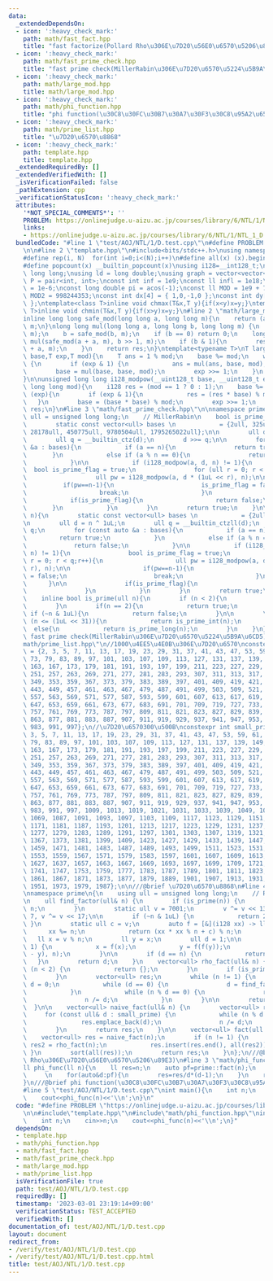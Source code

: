 ```yaml
---
data:
  _extendedDependsOn:
  - icon: ':heavy_check_mark:'
    path: math/fast_fact.hpp
    title: "fast factorize(Pollard Rho\u306E\u7D20\u56E0\u6570\u5206\u89E3)"
  - icon: ':heavy_check_mark:'
    path: math/fast_prime_check.hpp
    title: "fast prime check(MillerRabin\u306E\u7D20\u6570\u5224\u5B9A\u6CD5)"
  - icon: ':heavy_check_mark:'
    path: math/large_mod.hpp
    title: math/large_mod.hpp
  - icon: ':heavy_check_mark:'
    path: math/phi_function.hpp
    title: "phi function(\u30C8\u30FC\u30B7\u30A7\u30F3\u30C8\u95A2\u6570)"
  - icon: ':heavy_check_mark:'
    path: math/prime_list.hpp
    title: "\u7D20\u6570\u8868"
  - icon: ':heavy_check_mark:'
    path: template.hpp
    title: template.hpp
  _extendedRequiredBy: []
  _extendedVerifiedWith: []
  _isVerificationFailed: false
  _pathExtension: cpp
  _verificationStatusIcon: ':heavy_check_mark:'
  attributes:
    '*NOT_SPECIAL_COMMENTS*': ''
    PROBLEM: https://onlinejudge.u-aizu.ac.jp/courses/library/6/NTL/1/NTL_1_D
    links:
    - https://onlinejudge.u-aizu.ac.jp/courses/library/6/NTL/1/NTL_1_D
  bundledCode: "#line 1 \"test/AOJ/NTL/1/D.test.cpp\"\n#define PROBLEM \"https://onlinejudge.u-aizu.ac.jp/courses/library/6/NTL/1/NTL_1_D\"\
    \n\n#line 2 \"template.hpp\"\n#include<bits/stdc++.h>\nusing namespace std;\n\
    #define rep(i, N)  for(int i=0;i<(N);i++)\n#define all(x) (x).begin(),(x).end()\n\
    #define popcount(x) __builtin_popcount(x)\nusing i128=__int128_t;\nusing ll =\
    \ long long;\nusing ld = long double;\nusing graph = vector<vector<int>>;\nusing\
    \ P = pair<int, int>;\nconst int inf = 1e9;\nconst ll infl = 1e18;\nconst ld eps\
    \ = 1e-6;\nconst long double pi = acos(-1);\nconst ll MOD = 1e9 + 7;\nconst ll\
    \ MOD2 = 998244353;\nconst int dx[4] = { 1,0,-1,0 };\nconst int dy[4] = { 0,1,0,-1\
    \ };\ntemplate<class T>inline void chmax(T&x,T y){if(x<y)x=y;}\ntemplate<class\
    \ T>inline void chmin(T&x,T y){if(x>y)x=y;}\n#line 2 \"math/large_mod.hpp\"\n\
    inline long long safe_mod(long long a, long long m){\n    return (a % m + m) %\
    \ m;\n}\nlong long mul(long long a, long long b, long long m) {\n    a = safe_mod(a,\
    \ m);\n    b = safe_mod(b, m);\n    if (b == 0) return 0;\n    long long res =\
    \ mul(safe_mod(a + a, m), b >> 1, m);\n    if (b & 1){\n        res = safe_mod(res\
    \ + a, m);\n    }\n    return res;\n}\ntemplate<typename T>\nT large_modpow(T\
    \ base,T exp,T mod){\n    T ans = 1 % mod;\n    base %= mod;\n    while (exp)\
    \ {\n        if (exp & 1) {\n            ans = mul(ans, base, mod);\n        }\n\
    \        base = mul(base, base, mod);\n        exp >>= 1;\n    }\n    return ans;\n\
    }\n\nunsigned long long i128_modpow(__uint128_t base, __uint128_t exp, unsigned\
    \ long long mod){\n    i128 res = (mod == 1 ? 0 : 1);\n    base %= mod;\n    while\
    \ (exp){\n        if (exp & 1){\n            res = (res * base) % mod;\n     \
    \   }\n        base = (base * base) % mod;\n        exp >>= 1;\n    }\n    return\
    \ res;\n}\n#line 3 \"math/fast_prime_check.hpp\"\n\nnamespace prime\n{\n    using\
    \ ull = unsigned long long;\n    // MillerRabin\n    bool is_prime_long(ull n){\n\
    \        static const vector<ull> bases \n            = {2ull, 325ull, 9375ull,\
    \ 28178ull, 450775ull, 9780504ull, 1795265022ull};\n\n        ull d = n ^ 1uL;\n\
    \        ull q = __builtin_ctz(d);\n        d >>= q;\n\n        for (const auto\
    \ &a : bases){\n            if (a == n){\n                return true;\n     \
    \       }\n            else if (a % n == 0){\n                return false;\n\
    \            }\n\n            if (i128_modpow(a, d, n) != 1){\n              \
    \  bool is_prime_flag = true;\n                for (ull r = 0; r < q;r++){\n \
    \                   ull pw = i128_modpow(a, d * (1uL << r), n);\n\n          \
    \          if(pw==n-1){\n                        is_prime_flag = false;\n    \
    \                    break;\n                    }\n                }\n\n    \
    \            if(is_prime_flag){\n                    return false;\n         \
    \       }\n            }\n        }\n        return true;\n    }\n\n    bool is_prime_int(ull\
    \ n){\n        static const vector<ull> bases \n            = {2ull, 7ull, 61ull};\n\
    \n        ull d = n ^ 1uL;\n        ull q = __builtin_ctzll(d);\n        d >>=\
    \ q;\n        for (const auto &a : bases){\n            if (a == n){\n       \
    \         return true;\n            }\n            else if (a % n == 0){\n   \
    \             return false;\n            }\n\n            if (i128_modpow(a, d,\
    \ n) != 1){\n                bool is_prime_flag = true;\n                for (ull\
    \ r = 0; r < q;r++){\n                    ull pw = i128_modpow(a, d * (1uL <<\
    \ r), n);\n\n                    if(pw==n-1){\n                        is_prime_flag\
    \ = false;\n                        break;\n                    }\n          \
    \      }\n\n                if(is_prime_flag){\n                    return false;\n\
    \                }\n            }\n        }\n        return true;\n    }\n\n\
    \    inline bool is_prime(ull n){\n        if (n < 2){\n            return false;\n\
    \        }\n        if(n == 2){\n            return true;\n        }\n       \
    \ if (~n & 1uL){\n            return false;\n        }\n\n        \n        if\
    \ (n <= (1uL << 31)){\n            return is_prime_int(n);\n        }\n      \
    \  else{\n            return is_prime_long(n);\n        }\n    }\n};\n///@brief\
    \ fast prime check(MillerRabin\u306E\u7D20\u6570\u5224\u5B9A\u6CD5)\n#line 2 \"\
    math/prime_list.hpp\"\n//1000\u4EE5\u4E0B\u306E\u7D20\u6570\nconstexpr int prime_list1000[]\
    \ = {2, 3, 5, 7, 11, 13, 17, 19, 23, 29, 31, 37, 41, 43, 47, 53, 59, 61, 67, 71,\
    \ 73, 79, 83, 89, 97, 101, 103, 107, 109, 113, 127, 131, 137, 139, 149, 151, 157,\
    \ 163, 167, 173, 179, 181, 191, 193, 197, 199, 211, 223, 227, 229, 233, 239, 241,\
    \ 251, 257, 263, 269, 271, 277, 281, 283, 293, 307, 311, 313, 317, 331, 337, 347,\
    \ 349, 353, 359, 367, 373, 379, 383, 389, 397, 401, 409, 419, 421, 431, 433, 439,\
    \ 443, 449, 457, 461, 463, 467, 479, 487, 491, 499, 503, 509, 521, 523, 541, 547,\
    \ 557, 563, 569, 571, 577, 587, 593, 599, 601, 607, 613, 617, 619, 631, 641, 643,\
    \ 647, 653, 659, 661, 673, 677, 683, 691, 701, 709, 719, 727, 733, 739, 743, 751,\
    \ 757, 761, 769, 773, 787, 797, 809, 811, 821, 823, 827, 829, 839, 853, 857, 859,\
    \ 863, 877, 881, 883, 887, 907, 911, 919, 929, 937, 941, 947, 953, 967, 971, 977,\
    \ 983, 991, 997};\n//\u7D20\u6570300\u500B\nconstexpr int small_prime [] = {2,\
    \ 3, 5, 7, 11, 13, 17, 19, 23, 29, 31, 37, 41, 43, 47, 53, 59, 61, 67, 71, 73,\
    \ 79, 83, 89, 97, 101, 103, 107, 109, 113, 127, 131, 137, 139, 149, 151, 157,\
    \ 163, 167, 173, 179, 181, 191, 193, 197, 199, 211, 223, 227, 229, 233, 239, 241,\
    \ 251, 257, 263, 269, 271, 277, 281, 283, 293, 307, 311, 313, 317, 331, 337, 347,\
    \ 349, 353, 359, 367, 373, 379, 383, 389, 397, 401, 409, 419, 421, 431, 433, 439,\
    \ 443, 449, 457, 461, 463, 467, 479, 487, 491, 499, 503, 509, 521, 523, 541, 547,\
    \ 557, 563, 569, 571, 577, 587, 593, 599, 601, 607, 613, 617, 619, 631, 641, 643,\
    \ 647, 653, 659, 661, 673, 677, 683, 691, 701, 709, 719, 727, 733, 739, 743, 751,\
    \ 757, 761, 769, 773, 787, 797, 809, 811, 821, 823, 827, 829, 839, 853, 857, 859,\
    \ 863, 877, 881, 883, 887, 907, 911, 919, 929, 937, 941, 947, 953, 967, 971, 977,\
    \ 983, 991, 997, 1009, 1013, 1019, 1021, 1031, 1033, 1039, 1049, 1051, 1061, 1063,\
    \ 1069, 1087, 1091, 1093, 1097, 1103, 1109, 1117, 1123, 1129, 1151, 1153, 1163,\
    \ 1171, 1181, 1187, 1193, 1201, 1213, 1217, 1223, 1229, 1231, 1237, 1249, 1259,\
    \ 1277, 1279, 1283, 1289, 1291, 1297, 1301, 1303, 1307, 1319, 1321, 1327, 1361,\
    \ 1367, 1373, 1381, 1399, 1409, 1423, 1427, 1429, 1433, 1439, 1447, 1451, 1453,\
    \ 1459, 1471, 1481, 1483, 1487, 1489, 1493, 1499, 1511, 1523, 1531, 1543, 1549,\
    \ 1553, 1559, 1567, 1571, 1579, 1583, 1597, 1601, 1607, 1609, 1613, 1619, 1621,\
    \ 1627, 1637, 1657, 1663, 1667, 1669, 1693, 1697, 1699, 1709, 1721, 1723, 1733,\
    \ 1741, 1747, 1753, 1759, 1777, 1783, 1787, 1789, 1801, 1811, 1823, 1831, 1847,\
    \ 1861, 1867, 1871, 1873, 1877, 1879, 1889, 1901, 1907, 1913, 1931, 1933, 1949,\
    \ 1951, 1973, 1979, 1987};\n\n///@brief \u7D20\u6570\u8868\n#line 4 \"math/fast_fact.hpp\"\
    \nnamespace prime\n{\n    using ull = unsigned long long;\n    // Rho factorize\n\
    \n    ull find_factor(ull& n) {\n        if (is_prime(n)) {\n            return\
    \ n;\n        }\n        static ull v = 7001;\n        v ^= v << 13, v ^= v >>\
    \ 7, v ^= v << 17;\n\n        if (~n & 1uL) {\n            return 2;\n       \
    \ }\n        static ull c = v;\n        auto f = [&](i128 xx) -> ll {\n      \
    \      xx %= n;\n            return (xx * xx % n + c) % n;\n        };\n     \
    \   ll x = v % n;\n        ll y = x;\n        ull d = 1;\n\n        while (d ==\
    \ 1) {\n            x = f(x);\n            y = f(f(y));\n            d = gcd(abs(x\
    \ - y), n);\n        }\n\n        if (d == n) {\n            return 0;\n     \
    \   }\n        return d;\n    }\n    vector<ull> rho_fact(ull& n) {\n        if\
    \ (n < 2) {\n            return {};\n        }\n        if (is_prime(n)) {\n\n\
    \        }\n        vector<ull> res;\n        while (n != 1) {\n            ull\
    \ d = 0;\n            while (d == 0) {\n                d = find_factor(n);\n\
    \            }\n            while (n % d == 0) {\n                res.emplace_back(d);\n\
    \                n /= d;\n            }\n        }\n\n        return res;\n  \
    \  }\n\n    vector<ull> naive_fact(ull& n) {\n        vector<ull> res;\n\n   \
    \     for (const ull& d : small_prime) {\n            while (n % d == 0) {\n \
    \               res.emplace_back(d);\n                n /= d;\n            }\n\
    \        }\n        return res;\n    }\n\n    vector<ull> fact(ull n) {\n    \
    \    vector<ull> res = naive_fact(n);\n        if (n != 1) {\n            vector<ull>\
    \ res2 = rho_fact(n);\n            res.insert(res.end(), all(res2));\n       \
    \ }\n        sort(all(res));\n        return res;\n    }\n};\n///@brief fast factorize(Pollard\
    \ Rho\u306E\u7D20\u56E0\u6570\u5206\u89E3)\n#line 3 \"math/phi_function.hpp\"\n\
    ll phi_func(ll n){\n    ll res=n;\n    auto pf=prime::fact(n);\n    pf.erase(unique(all(pf)),pf.end());\
    \     \n    for(auto&d:pf){\n        res=res/d*(d-1);\n    }\n    return res;\n\
    }\n///@brief phi function(\u30C8\u30FC\u30B7\u30A7\u30F3\u30C8\u95A2\u6570)\n\
    #line 5 \"test/AOJ/NTL/1/D.test.cpp\"\nint main(){\n    int n;\n    cin>>n;\n\
    \    cout<<phi_func(n)<<'\\n';\n}\n"
  code: "#define PROBLEM \"https://onlinejudge.u-aizu.ac.jp/courses/library/6/NTL/1/NTL_1_D\"\
    \n\n#include\"template.hpp\"\n#include\"math/phi_function.hpp\"\nint main(){\n\
    \    int n;\n    cin>>n;\n    cout<<phi_func(n)<<'\\n';\n}"
  dependsOn:
  - template.hpp
  - math/phi_function.hpp
  - math/fast_fact.hpp
  - math/fast_prime_check.hpp
  - math/large_mod.hpp
  - math/prime_list.hpp
  isVerificationFile: true
  path: test/AOJ/NTL/1/D.test.cpp
  requiredBy: []
  timestamp: '2023-03-01 23:19:14+09:00'
  verificationStatus: TEST_ACCEPTED
  verifiedWith: []
documentation_of: test/AOJ/NTL/1/D.test.cpp
layout: document
redirect_from:
- /verify/test/AOJ/NTL/1/D.test.cpp
- /verify/test/AOJ/NTL/1/D.test.cpp.html
title: test/AOJ/NTL/1/D.test.cpp
---
```

